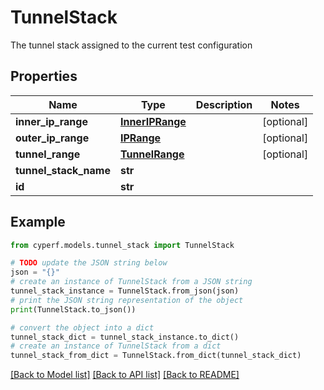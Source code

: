 # TunnelStack

The tunnel stack assigned to the current test configuration

## Properties

Name | Type | Description | Notes
------------ | ------------- | ------------- | -------------
**inner_ip_range** | [**InnerIPRange**](InnerIPRange.md) |  | [optional] 
**outer_ip_range** | [**IPRange**](IPRange.md) |  | [optional] 
**tunnel_range** | [**TunnelRange**](TunnelRange.md) |  | [optional] 
**tunnel_stack_name** | **str** |  | 
**id** | **str** |  | 

## Example

```python
from cyperf.models.tunnel_stack import TunnelStack

# TODO update the JSON string below
json = "{}"
# create an instance of TunnelStack from a JSON string
tunnel_stack_instance = TunnelStack.from_json(json)
# print the JSON string representation of the object
print(TunnelStack.to_json())

# convert the object into a dict
tunnel_stack_dict = tunnel_stack_instance.to_dict()
# create an instance of TunnelStack from a dict
tunnel_stack_from_dict = TunnelStack.from_dict(tunnel_stack_dict)
```
[[Back to Model list]](../README.md#documentation-for-models) [[Back to API list]](../README.md#documentation-for-api-endpoints) [[Back to README]](../README.md)


